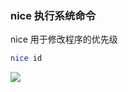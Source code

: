 ### nice 执行系统命令

nice 用于修改程序的优先级

```bash
nice id
```

![](https://pic1.imgdb.cn/item/68d36bfdc5157e1a882c806b.png)